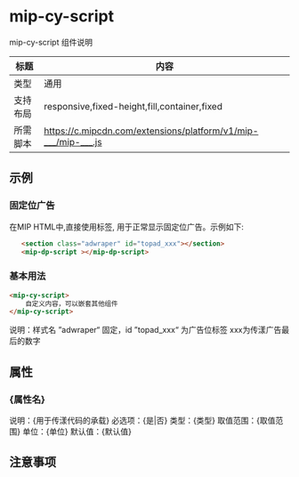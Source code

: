 # mip-cy-script

mip-cy-script 组件说明

标题|内容
----|----
类型|通用
支持布局|responsive,fixed-height,fill,container,fixed
所需脚本|https://c.mipcdn.com/extensions/platform/v1/mip-___/mip-___.js


## 示例

### 固定位广告
在MIP HTML中,直接使用标签, 用于正常显示固定位广告。示例如下:

```html
   <section class="adwraper" id="topad_xxx"></section>
   <mip-dp-script ></mip-dp-script>
```

### 基本用法
```html
<mip-cy-script>
    自定义内容，可以嵌套其他组件
</mip-cy-script>
```
说明：样式名 ”adwraper“ 固定，id ”topad_xxx“ 为广告位标签
		xxx为传漾广告最后的数字
## 属性

### {属性名}

说明：{用于传漾代码的承载}
必选项：{是|否}
类型：{类型}
取值范围：{取值范围}
单位：{单位}
默认值：{默认值}

## 注意事项	

